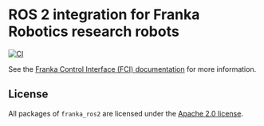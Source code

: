 # ROS 2 integration for Franka Robotics research robots

[![CI](https://github.com/frankaemika/franka_ros2/actions/workflows/ci.yml/badge.svg)](https://github.com/frankaemika/franka_ros2/actions/workflows/ci.yml)

See the [Franka Control Interface (FCI) documentation][fci-docs] for more information.

## License

All packages of `franka_ros2` are licensed under the [Apache 2.0 license][apache-2.0].

[apache-2.0]: https://www.apache.org/licenses/LICENSE-2.0.html

[fci-docs]: https://frankaemika.github.io/docs
